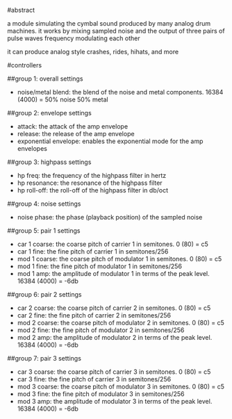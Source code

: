 #abstract

a module simulating the cymbal sound produced by many analog drum machines. it works by mixing sampled noise and the output of three pairs of pulse waves frequency modulating each other

it can produce analog style crashes, rides, hihats, and more

#controllers

##group 1: overall settings

- noise/metal blend: the blend of the noise and metal components. 16384 (4000) = 50% noise 50% metal

##group 2: envelope settings

- attack: the attack of the amp envelope
- release: the release of the amp envelope
- exponential envelope: enables the exponential mode for the amp envelopes

##group 3: highpass settings

- hp freq: the frequency of the highpass filter in hertz
- hp resonance: the resonance of the highpass filter
- hp roll-off: the roll-off of the highpass filter in db/oct

##group 4: noise settings

- noise phase: the phase (playback position) of the sampled noise

##group 5: pair 1 settings

- car 1 coarse: the coarse pitch of carrier 1 in semitones. 0 (80) = c5
- car 1 fine: the fine pitch of carrier 1 in semitones/256
- mod 1 coarse: the coarse pitch of modulator 1 in semitones. 0 (80) = c5
- mod 1 fine: the fine pitch of modulator 1 in semitones/256
- mod 1 amp: the amplitude of modulator 1 in terms of the peak level. 16384 (4000) = -6db

##group 6: pair 2 settings

- car 2 coarse: the coarse pitch of carrier 2 in semitones. 0 (80) = c5
- car 2 fine: the fine pitch of carrier 2 in semitones/256
- mod 2 coarse: the coarse pitch of modulator 2 in semitones. 0 (80) = c5
- mod 2 fine: the fine pitch of modulator 2 in semitones/256
- mod 2 amp: the amplitude of modulator 2 in terms of the peak level. 16384 (4000) = -6db

##group 7: pair 3 settings

- car 3 coarse: the coarse pitch of carrier 3 in semitones. 0 (80) = c5
- car 3 fine: the fine pitch of carrier 3 in semitones/256
- mod 3 coarse: the coarse pitch of modulator 3 in semitones. 0 (80) = c5
- mod 3 fine: the fine pitch of modulator 3 in semitones/256
- mod 3 amp: the amplitude of modulator 3 in terms of the peak level. 16384 (4000) = -6db

